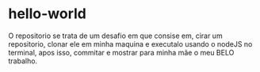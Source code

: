 # hello-world
 O repositorio se trata de um desafio em que consise em, cirar um repositorio, clonar ele em minha maquina e executalo usando o nodeJS no terminal, apos isso, commitar e mostrar para minha mãe o meu BELO trabalho.